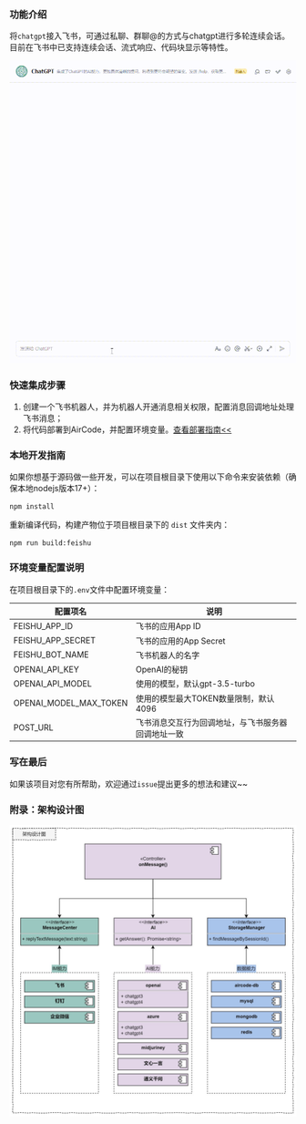 ### 功能介绍
将`chatgpt`接入飞书，可通过私聊、群聊@的方式与chatgpt进行多轮连续会话。目前在飞书中已支持连续会话、流式响应、代码块显示等特性。

![演示示意图](./public/demo.gif)


### 快速集成步骤
1. 创建一个飞书机器人，并为机器人开通消息相关权限，配置消息回调地址处理飞书消息；
2. 将代码部署到AirCode，并配置环境变量。[查看部署指南<<](https://tf38wzf3i8.feishu.cn/docx/PEG4dxjcnotqb3xauqoc2KqinLg)


### 本地开发指南
如果你想基于源码做一些开发，可以在项目根目录下使用以下命令来安装依赖（确保本地nodejs版本17+）：
```commandline
npm install
```

重新编译代码，构建产物位于项目根目录下的 `dist` 文件夹内：
```commandline
npm run build:feishu
```

### 环境变量配置说明
在项目根目录下的`.env`文件中配置环境变量：

| 配置项名 | 说明                        |
| -------- |---------------------------|
| FEISHU_APP_ID | 飞书的应用App ID               |
| FEISHU_APP_SECRET | 飞书的应用的App Secret          |
| FEISHU_BOT_NAME | 飞书机器人的名字                  |
| OPENAI_API_KEY | OpenAI的秘钥                 |
| OPENAI_API_MODEL | 使用的模型，默认gpt-3.5-turbo     |
| OPENAI_MODEL_MAX_TOKEN | 使用的模型最大TOKEN数量限制，默认4096   |
| POST_URL | 飞书消息交互行为回调地址，与飞书服务器回调地址一致 |

### 写在最后
如果该项目对您有所帮助，欢迎通过`issue`提出更多的想法和建议~~

### 附录：架构设计图

<img src="./public/design.jpg" width="1000"/>




